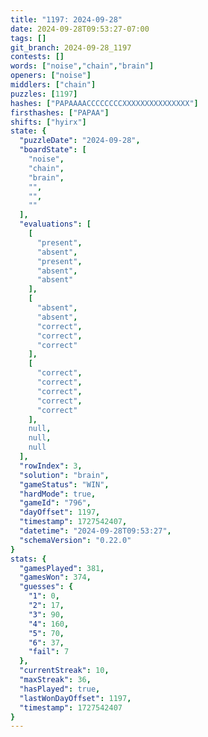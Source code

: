 ```yaml
---
title: "1197: 2024-09-28"
date: 2024-09-28T09:53:27-07:00
tags: []
git_branch: 2024-09-28_1197
contests: []
words: ["noise","chain","brain"]
openers: ["noise"]
middlers: ["chain"]
puzzles: [1197]
hashes: ["PAPAAAACCCCCCCCXXXXXXXXXXXXXXX"]
firsthashes: ["PAPAA"]
shifts: ["hyirx"]
state: {
  "puzzleDate": "2024-09-28",
  "boardState": [
    "noise",
    "chain",
    "brain",
    "",
    "",
    ""
  ],
  "evaluations": [
    [
      "present",
      "absent",
      "present",
      "absent",
      "absent"
    ],
    [
      "absent",
      "absent",
      "correct",
      "correct",
      "correct"
    ],
    [
      "correct",
      "correct",
      "correct",
      "correct",
      "correct"
    ],
    null,
    null,
    null
  ],
  "rowIndex": 3,
  "solution": "brain",
  "gameStatus": "WIN",
  "hardMode": true,
  "gameId": "796",
  "dayOffset": 1197,
  "timestamp": 1727542407,
  "datetime": "2024-09-28T09:53:27",
  "schemaVersion": "0.22.0"
}
stats: {
  "gamesPlayed": 381,
  "gamesWon": 374,
  "guesses": {
    "1": 0,
    "2": 17,
    "3": 90,
    "4": 160,
    "5": 70,
    "6": 37,
    "fail": 7
  },
  "currentStreak": 10,
  "maxStreak": 36,
  "hasPlayed": true,
  "lastWonDayOffset": 1197,
  "timestamp": 1727542407
}
---
```

<!-- more -->
